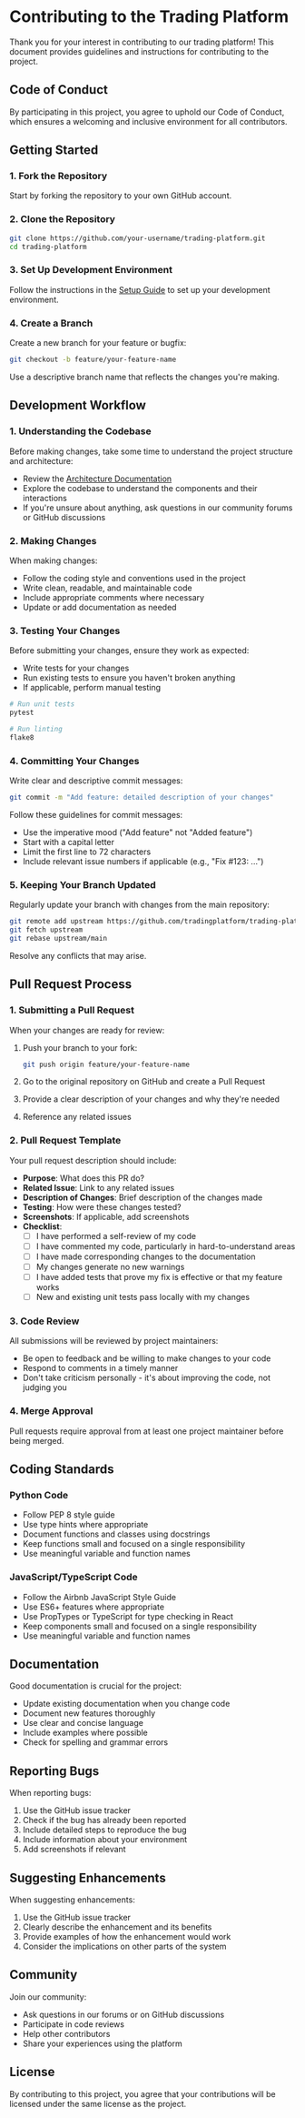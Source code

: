 # Contributing to the Trading Platform

Thank you for your interest in contributing to our trading platform! This document provides guidelines and instructions for contributing to the project.

## Code of Conduct

By participating in this project, you agree to uphold our Code of Conduct, which ensures a welcoming and inclusive environment for all contributors.

## Getting Started

### 1. Fork the Repository

Start by forking the repository to your own GitHub account.

### 2. Clone the Repository

```bash
git clone https://github.com/your-username/trading-platform.git
cd trading-platform
```

### 3. Set Up Development Environment

Follow the instructions in the [Setup Guide](setup.md) to set up your development environment.

### 4. Create a Branch

Create a new branch for your feature or bugfix:

```bash
git checkout -b feature/your-feature-name
```

Use a descriptive branch name that reflects the changes you're making.

## Development Workflow

### 1. Understanding the Codebase

Before making changes, take some time to understand the project structure and architecture:

- Review the [Architecture Documentation](architecture.md)
- Explore the codebase to understand the components and their interactions
- If you're unsure about anything, ask questions in our community forums or GitHub discussions

### 2. Making Changes

When making changes:

- Follow the coding style and conventions used in the project
- Write clean, readable, and maintainable code
- Include appropriate comments where necessary
- Update or add documentation as needed

### 3. Testing Your Changes

Before submitting your changes, ensure they work as expected:

- Write tests for your changes
- Run existing tests to ensure you haven't broken anything
- If applicable, perform manual testing

```bash
# Run unit tests
pytest

# Run linting
flake8
```

### 4. Committing Your Changes

Write clear and descriptive commit messages:

```bash
git commit -m "Add feature: detailed description of your changes"
```

Follow these guidelines for commit messages:

- Use the imperative mood ("Add feature" not "Added feature")
- Start with a capital letter
- Limit the first line to 72 characters
- Include relevant issue numbers if applicable (e.g., "Fix #123: ...")

### 5. Keeping Your Branch Updated

Regularly update your branch with changes from the main repository:

```bash
git remote add upstream https://github.com/tradingplatform/trading-platform.git
git fetch upstream
git rebase upstream/main
```

Resolve any conflicts that may arise.

## Pull Request Process

### 1. Submitting a Pull Request

When your changes are ready for review:

1. Push your branch to your fork:
   ```bash
   git push origin feature/your-feature-name
   ```

2. Go to the original repository on GitHub and create a Pull Request
3. Provide a clear description of your changes and why they're needed
4. Reference any related issues

### 2. Pull Request Template

Your pull request description should include:

- **Purpose**: What does this PR do?
- **Related Issue**: Link to any related issues
- **Description of Changes**: Brief description of the changes made
- **Testing**: How were these changes tested?
- **Screenshots**: If applicable, add screenshots
- **Checklist**:
  - [ ] I have performed a self-review of my code
  - [ ] I have commented my code, particularly in hard-to-understand areas
  - [ ] I have made corresponding changes to the documentation
  - [ ] My changes generate no new warnings
  - [ ] I have added tests that prove my fix is effective or that my feature works
  - [ ] New and existing unit tests pass locally with my changes

### 3. Code Review

All submissions will be reviewed by project maintainers:

- Be open to feedback and be willing to make changes to your code
- Respond to comments in a timely manner
- Don't take criticism personally - it's about improving the code, not judging you

### 4. Merge Approval

Pull requests require approval from at least one project maintainer before being merged.

## Coding Standards

### Python Code

- Follow PEP 8 style guide
- Use type hints where appropriate
- Document functions and classes using docstrings
- Keep functions small and focused on a single responsibility
- Use meaningful variable and function names

### JavaScript/TypeScript Code

- Follow the Airbnb JavaScript Style Guide
- Use ES6+ features where appropriate
- Use PropTypes or TypeScript for type checking in React
- Keep components small and focused on a single responsibility
- Use meaningful variable and function names

## Documentation

Good documentation is crucial for the project:

- Update existing documentation when you change code
- Document new features thoroughly
- Use clear and concise language
- Include examples where possible
- Check for spelling and grammar errors

## Reporting Bugs

When reporting bugs:

1. Use the GitHub issue tracker
2. Check if the bug has already been reported
3. Include detailed steps to reproduce the bug
4. Include information about your environment
5. Add screenshots if relevant

## Suggesting Enhancements

When suggesting enhancements:

1. Use the GitHub issue tracker
2. Clearly describe the enhancement and its benefits
3. Provide examples of how the enhancement would work
4. Consider the implications on other parts of the system

## Community

Join our community:

- Ask questions in our forums or on GitHub discussions
- Participate in code reviews
- Help other contributors
- Share your experiences using the platform

## License

By contributing to this project, you agree that your contributions will be licensed under the same license as the project.